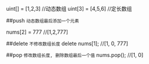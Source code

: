 uint[] = [1,2,3] //动态数组
uint[3] = [4,5,6] //定长数组

##push
`动态数组最后添加一个元素`

nums[2] = 777 //[1,2,777]

##delete
`不修改数组长度`
delete nums[1]; //[1, 0, 777]

##pop
`修改数组长度, 删除数组最后一个值`
nums.pop(); //[1, 0]
